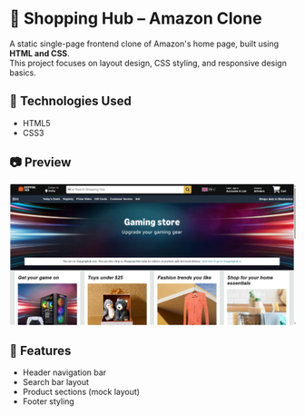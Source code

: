 # 🛒 Shopping Hub – Amazon Clone

A static single-page frontend clone of Amazon's home page, built using **HTML and CSS**.  
This project focuses on layout design, CSS styling, and responsive design basics.

## 🔧 Technologies Used
- HTML5
- CSS3

## 📷 Preview
![screenshot](https://github.com/Chethan-Kumar9845/Shopping-Hub/blob/main/Outputs/Screenshot%202025-06-28%20103803.png)

## 📁 Features
- Header navigation bar
- Search bar layout
- Product sections (mock layout)
- Footer styling
